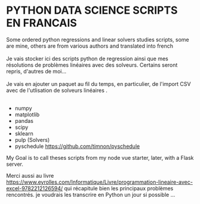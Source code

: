 # PYTHON DATA SCIENCE SCRIPTS EN FRANCAIS
Some ordered python regressions and linear solvers studies scripts, some are mine, others are from various authors and translated into french <br><br>
Je vais stocker ici des scripts python de regression ainsi que mes résolutions de problèmes linéaires avec des solveurs. Certains seront repris, d'autres de moi...<br><br>
Je vais en ajouter un paquet au fil du temps, en particulier, de l'import CSV avec de l'utlisation de solveurs linéaires .<br><br>

* numpy<br>
* matplotlib<br>
* pandas<br>
* scipy<br>
* sklearn<br>
* pulp (Solvers)<br>
* pyschedule https://github.com/timnon/pyschedule

My Goal is to call theses scripts from my node vue starter, later, with a Flask server.<br>


Merci aussi au livre https://www.eyrolles.com/Informatique/Livre/programmation-lineaire-avec-excel-9782212126594/
qui récapitule bien les principaux problèmes rencontrés. je voudrais les transcrire en Python un jour si possible ...


